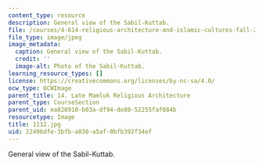 ```yaml
---
content_type: resource
description: General view of the Sabil-Kuttab.
file: /courses/4-614-religious-architecture-and-islamic-cultures-fall-2002/22496dfe3bfba030a5af0bfb392f34ef_1112.jpg
file_type: image/jpeg
image_metadata:
  caption: General view of the Sabil-Kuttab.
  credit: ''
  image-alt: Photo of the Sabil-Kuttab.
learning_resource_types: []
license: https://creativecommons.org/licenses/by-nc-sa/4.0/
ocw_type: OCWImage
parent_title: 14. Late Mamluk Religious Architecture
parent_type: CourseSection
parent_uid: ea828910-b03a-df94-de80-52255faf084b
resourcetype: Image
title: 1112.jpg
uid: 22496dfe-3bfb-a030-a5af-0bfb392f34ef
---
```

General view of the Sabil-Kuttab.